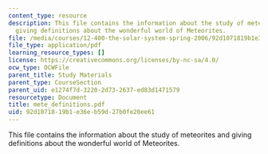 ```yaml
---
content_type: resource
description: This file contains the information about the study of meteorites and
  giving definitions about the wonderful world of Meteorites.
file: /media/courses/12-400-the-solar-system-spring-2006/92d1071819b1e36eb59d27b0fe20ee61_mete_definitions.pdf
file_type: application/pdf
learning_resource_types: []
license: https://creativecommons.org/licenses/by-nc-sa/4.0/
ocw_type: OCWFile
parent_title: Study Materials
parent_type: CourseSection
parent_uid: e1274f7d-3220-2d73-2637-ed83d1471579
resourcetype: Document
title: mete_definitions.pdf
uid: 92d10718-19b1-e36e-b59d-27b0fe20ee61
---
```

This file contains the information about the study of meteorites and giving definitions about the wonderful world of Meteorites.